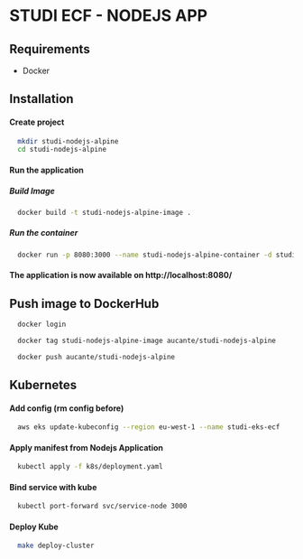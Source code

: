 # STUDI ECF - NODEJS APP

## Requirements

- Docker

## Installation 

#### Create project

```bash
  mkdir studi-nodejs-alpine
  cd studi-nodejs-alpine
```


#### Run the application

##### Build Image

```bash
  docker build -t studi-nodejs-alpine-image .
```

##### Run the container

```bash
  docker run -p 8080:3000 --name studi-nodejs-alpine-container -d studi-nodejs-alpine-image
```

#### The application is now available on http://localhost:8080/

## Push image to DockerHub   
   
```bash
  docker login
```

```bash
  docker tag studi-nodejs-alpine-image aucante/studi-nodejs-alpine
```

```bash
  docker push aucante/studi-nodejs-alpine
```

## Kubernetes

#### Add config (rm config before)
   
```bash
  aws eks update-kubeconfig --region eu-west-1 --name studi-eks-ecf
```

#### Apply manifest from Nodejs Application
   
```bash
  kubectl apply -f k8s/deployment.yaml 
```

#### Bind service with kube
   
```bash
  kubectl port-forward svc/service-node 3000
```

#### Deploy Kube
   
```bash
  make deploy-cluster
```
